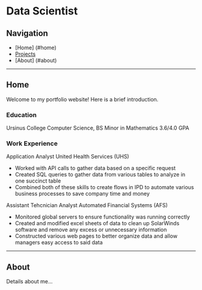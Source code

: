 # Data Scientist

## Navigation
- [Home] (#home)
- [Projects](projects.md)
- [About] (#about)

---
## Home
Welcome to my portfolio website! Here is a brief introduction.

### Education
Ursinus College
Computer Science, BS
Minor in Mathematics
3.6/4.0 GPA

### Work Experience
Application Analyst
United Health Services (UHS)
- Worked with API calls to gather data based on a specific request
- Created SQL queries to gather data from various tables to analyze in one succinct table
- Combined both of these skills to create flows in IPD to automate various business processes to save company time and money

Assistant Tehcnician Analyst
Automated Financial Systems (AFS)
- Monitored global servers to ensure functionality was running correctly
- Created and modified excel sheets of data to clean up SolarWinds software and remove any excess or unnecessary information
- Constructed various web pages to better organize data and allow managers easy access to said data

---

## About
Details about me...
